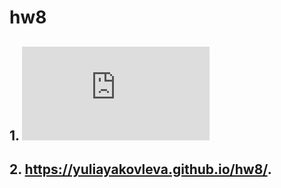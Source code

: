 # hw8

## 1. ![](https://github.com/yuliayakovleva/hw8/blob/master/miy.pdf) 


## 2. https://yuliayakovleva.github.io/hw8/.
